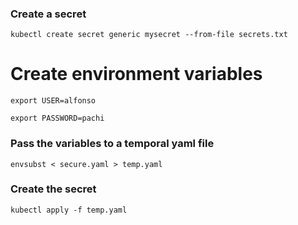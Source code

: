 ### Create a secret
`kubectl create secret generic mysecret --from-file secrets.txt`

# Create environment variables

`export USER=alfonso`

`export PASSWORD=pachi`

### Pass the variables to a temporal yaml file

`envsubst < secure.yaml > temp.yaml`

### Create the secret

`kubectl apply -f temp.yaml`
